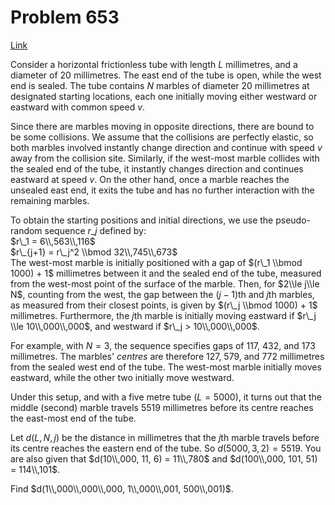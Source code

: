 # Problem 653

[Link](https://projecteuler.net/problem=653)

Consider a horizontal frictionless tube with length $L$ millimetres, and a diameter of 20 millimetres. The east end of the tube is open, while the west end is sealed. The tube contains $N$ marbles of diameter 20 millimetres at designated starting locations, each one initially moving either westward or eastward with common speed $v$.

Since there are marbles moving in opposite directions, there are bound to be some collisions. We assume that the collisions are perfectly elastic, so both marbles involved instantly change direction and continue with speed $v$ away from the collision site. Similarly, if the west-most marble collides with the sealed end of the tube, it instantly changes direction and continues eastward at speed $v$. On the other hand, once a marble reaches the unsealed east end, it exits the tube and has no further interaction with the remaining marbles.

To obtain the starting positions and initial directions, we use the pseudo-random sequence $r\_j$ defined by:  
$r\_1 = 6\\,563\\,116$  
$r\_{j+1} = r\_j^2 \\bmod 32\\,745\\,673$  
The west-most marble is initially positioned with a gap of $(r\_1 \\bmod 1000) + 1$ millimetres between it and the sealed end of the tube, measured from the west-most point of the surface of the marble. Then, for $2\\le j\\le N$, counting from the west, the gap between the $(j-1)$th and $j$th marbles, as measured from their closest points, is given by $(r\_j \\bmod 1000) + 1$ millimetres. Furthermore, the $j$th marble is initially moving eastward if $r\_j \\le 10\\,000\\,000$, and westward if $r\_j > 10\\,000\\,000$.

For example, with $N=3$, the sequence specifies gaps of 117, 432, and 173 millimetres. The marbles' *centres* are therefore 127, 579, and 772 millimetres from the sealed west end of the tube. The west-most marble initially moves eastward, while the other two initially move westward.

Under this setup, and with a five metre tube ($L=5000$), it turns out that the middle (second) marble travels 5519 millimetres before its centre reaches the east-most end of the tube.

Let $d(L, N, j)$ be the distance in millimetres that the $j$th marble travels before its centre reaches the eastern end of the tube. So $d(5000, 3, 2) = 5519$. You are also given that $d(10\\,000, 11, 6) = 11\\,780$ and $d(100\\,000, 101, 51) = 114\\,101$.

Find $d(1\\,000\\,000\\,000, 1\\,000\\,001, 500\\,001)$.
